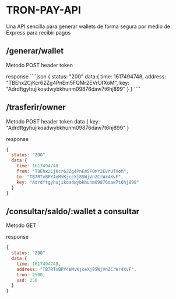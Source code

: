 # TRON-PAY-API
Una API sencilla para generar wallets de forma segura por medio de Express para recibir pagos


## /generar/wallet
Metodo POST
header token

response
´´´´json
{
  status: "200"
  data:{
    time: 1617494748,
    address: "TBEhx2CjKcr62Zg4PnEm5FQMr2EVrUfXoM",
    key: "Adrdftgyhujikoadwybkhunm09876daw7t6hj899"
  }
}
´´´´

## /trasferir/owner
Metodo POST
header token
data {
  key: "Adrdftgyhujikoadwybkhunm09876daw7t6hj899"
}

response
```js
{
  status: "200"
  data:{
    time: 1617494748
    from: "TBEhx2CjKcr62Zg4PnEm5FQMr2EVrUfXoM",
    to: "TB7RTxBPY4eMvKjceXj8SWjVnZCrWr4XvF",
    key: "Adrdftgyhujikoadwybkhunm09876daw7t6hj899"
  }
}
```


## /consultar/saldo/:wallet a consultar
Metodo GET

response
```js
{
  status: "200"
  data:{
    time: 1617494748,
    address: "TB7RTxBPY4eMvKjceXj8SWjVnZCrWr4XvF",
    tron: 2500,
    usd: 250
  }
}
```
